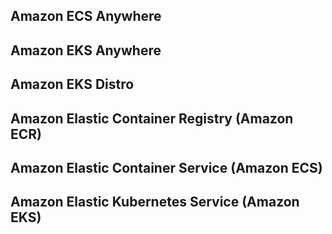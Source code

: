 ## Amazon ECS Anywhere

## Amazon EKS Anywhere

## Amazon EKS Distro

## Amazon Elastic Container Registry (Amazon ECR)

## Amazon Elastic Container Service (Amazon ECS)

## Amazon Elastic Kubernetes Service (Amazon EKS)